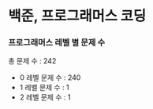 # 백준, 프로그래머스 코딩
### 프로그래머스 레벨 별 문제 수
총 문제 수 : 242
- 0 레벨 문제 수 : 240
- 1 레벨 문제 수 : 1
- 2 레벨 문제 수 : 1

